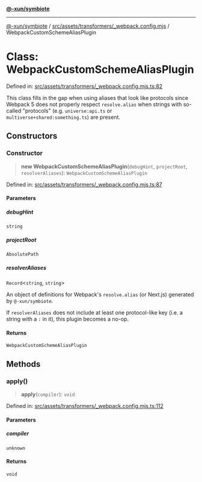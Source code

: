 [**@-xun/symbiote**](../../../../../README.md)

***

[@-xun/symbiote](../../../../../README.md) / [src/assets/transformers/\_webpack.config.mjs](../README.md) / WebpackCustomSchemeAliasPlugin

# Class: WebpackCustomSchemeAliasPlugin

Defined in: [src/assets/transformers/\_webpack.config.mjs.ts:82](https://github.com/Xunnamius/symbiote/blob/79d395cced979d17188580f3f3b776aa6e57df18/src/assets/transformers/_webpack.config.mjs.ts#L82)

This class fills in the gap when using aliases that look like protocols since
Webpack 5 does not properly respect `resolve.alias` when strings with
so-called "protocols" (e.g. `universe:api.ts` or
`multiverse+shared:something.ts`) are present.

## Constructors

### Constructor

> **new WebpackCustomSchemeAliasPlugin**(`debugHint`, `projectRoot`, `resolverAliases`): `WebpackCustomSchemeAliasPlugin`

Defined in: [src/assets/transformers/\_webpack.config.mjs.ts:87](https://github.com/Xunnamius/symbiote/blob/79d395cced979d17188580f3f3b776aa6e57df18/src/assets/transformers/_webpack.config.mjs.ts#L87)

#### Parameters

##### debugHint

`string`

##### projectRoot

`AbsolutePath`

##### resolverAliases

`Record`\<`string`, `string`\>

An object of definitions for Webpack's `resolve.alias` (or Next.js)
generated by `@-xun/symbiote`.

If `resolverAliases` does not include at least one protocol-like key
(i.e. a string with a `:` in it), this plugin becomes a no-op.

#### Returns

`WebpackCustomSchemeAliasPlugin`

## Methods

### apply()

> **apply**(`compiler`): `void`

Defined in: [src/assets/transformers/\_webpack.config.mjs.ts:112](https://github.com/Xunnamius/symbiote/blob/79d395cced979d17188580f3f3b776aa6e57df18/src/assets/transformers/_webpack.config.mjs.ts#L112)

#### Parameters

##### compiler

`unknown`

#### Returns

`void`

